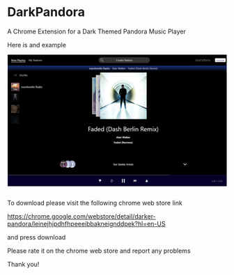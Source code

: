 # DarkPandora
A Chrome Extension for a Dark Themed Pandora Music Player

Here is and example

![alt tag](https://github.com/kevkevinpal/DarkPandora/blob/master/PandoraExample.png)

To download please visit the following chrome web store link

https://chrome.google.com/webstore/detail/darker-pandora/leinejhjpdhfhpeeeibbakneignddpek?hl=en-US

and press download

Please rate it on the chrome web store and report any problems 

Thank you!
